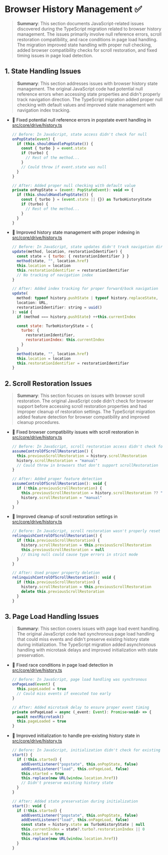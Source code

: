 # Browser History Management ✅

> **Summary**: This section documents JavaScript-related issues discovered during the TypeScript migration related to browser history management. The issues primarily involve null reference errors, scroll restoration compatibility, and race conditions in page load handling. The migration improved state handling with proper null checking, added browser compatibility checks for scroll restoration, and fixed timing issues in page load detection.

## 1. State Handling Issues

> **Summary**: This section addresses issues with browser history state management. The original JavaScript code had potential null reference errors when accessing state properties and didn't properly track navigation direction. The TypeScript migration added proper null checking with default values and improved state management with navigation index tracking.

- 🐛 Fixed potential null reference errors in popstate event handling in [src/core/drive/history.ts](src/core/drive/history.ts)
  ```javascript
  // Before: In JavaScript, state access didn't check for null
  onPopState(event) {
    if (this.shouldHandlePopState()) {
      const { turbo } = event.state
      if (turbo) {
        // Rest of the method...
      }
      // Could throw if event.state was null
    }
  }
  
  // After: Added proper null checking with default value
  private onPopState = (event: PopStateEvent): void => {
    if (this.shouldHandlePopState()) {
      const { turbo } = (event.state || {}) as TurboHistoryState
      if (turbo) {
        // Rest of the method...
      }
    }
  }
  ```

- 🔧 Improved history state management with proper indexing in [src/core/drive/history.ts](src/core/drive/history.ts)
  ```javascript
  // Before: In JavaScript, state updates didn't track navigation direction
  update(method, location, restorationIdentifier) {
    const state = { turbo: { restorationIdentifier } }
    method(state, "", location.href)
    this.location = location
    this.restorationIdentifier = restorationIdentifier
    // No tracking of navigation index
  }
  
  // After: Added index tracking for proper forward/back navigation
  update(
    method: typeof history.pushState | typeof history.replaceState,
    location: URL,
    restorationIdentifier: string = uuid()
  ): void {
    if (method === history.pushState) ++this.currentIndex

    const state: TurboHistoryState = { 
      turbo: { 
        restorationIdentifier, 
        restorationIndex: this.currentIndex 
      } 
    }
    method(state, "", location.href)
    this.location = location
    this.restorationIdentifier = restorationIdentifier
  }
  ```

## 2. Scroll Restoration Issues

> **Summary**: This section focuses on issues with browser scroll restoration. The original JavaScript code didn't check for browser support before accessing scroll restoration properties and had improper cleanup of restoration settings. The TypeScript migration added feature detection for browser compatibility and improved cleanup procedures.

- 🐛 Fixed browser compatibility issues with scroll restoration in [src/core/drive/history.ts](src/core/drive/history.ts)
  ```javascript
  // Before: In JavaScript, scroll restoration access didn't check for browser support
  assumeControlOfScrollRestoration() {
    this.previousScrollRestoration = history.scrollRestoration
    history.scrollRestoration = "manual"
    // Could throw in browsers that don't support scrollRestoration
  }
  
  // After: Added proper feature detection
  assumeControlOfScrollRestoration(): void {
    if (!this.previousScrollRestoration) {
      this.previousScrollRestoration = history.scrollRestoration ?? "auto"
      history.scrollRestoration = "manual"
    }
  }
  ```

- 🔧 Improved cleanup of scroll restoration settings in [src/core/drive/history.ts](src/core/drive/history.ts)
  ```javascript
  // Before: In JavaScript, scroll restoration wasn't properly reset
  relinquishControlOfScrollRestoration() {
    if (this.previousScrollRestoration) {
      history.scrollRestoration = this.previousScrollRestoration
      this.previousScrollRestoration = null
      // Using null could cause type errors in strict mode
    }
  }
  
  // After: Used proper property deletion
  relinquishControlOfScrollRestoration(): void {
    if (this.previousScrollRestoration) {
      history.scrollRestoration = this.previousScrollRestoration
      delete this.previousScrollRestoration
    }
  }
  ```

## 3. Page Load Handling Issues

> **Summary**: This section covers issues with page load event handling. The original JavaScript code had synchronous page load handling that could miss events and didn't preserve existing history state during initialization. The TypeScript migration added asynchronous handling with microtask delays and improved initialization with state preservation.

- 🐛 Fixed race conditions in page load detection in [src/core/drive/history.ts](src/core/drive/history.ts)
  ```javascript
  // Before: In JavaScript, page load handling was synchronous
  onPageLoad(event) {
    this.pageLoaded = true
    // Could miss events if executed too early
  }
  
  // After: Added microtask delay to ensure proper event timing
  private onPageLoad = async (_event: Event): Promise<void> => {
    await nextMicrotask()
    this.pageLoaded = true
  }
  ```

- 🔧 Improved initialization to handle pre-existing history state in [src/core/drive/history.ts](src/core/drive/history.ts)
  ```javascript
  // Before: In JavaScript, initialization didn't check for existing state
  start() {
    if (!this.started) {
      addEventListener("popstate", this.onPopState, false)
      addEventListener("load", this.onPageLoad, false)
      this.started = true
      this.replace(new URL(window.location.href))
      // Didn't preserve existing history state
    }
  }
  
  // After: Added state preservation during initialization
  start(): void {
    if (!this.started) {
      addEventListener("popstate", this.onPopState, false)
      addEventListener("load", this.onPageLoad, false)
      const state = history.state as TurboHistoryState | null
      this.currentIndex = state?.turbo?.restorationIndex || 0
      this.started = true
      this.replace(new URL(window.location.href))
    }
  }
  ```
